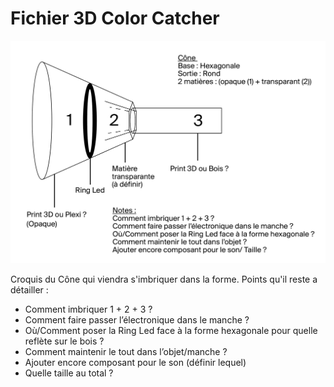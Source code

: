 # Fichier 3D Color Catcher


![Croquis du cone](/expo/3d/Croquis_cone.jpg)


<p>Croquis du Cône qui viendra s'imbriquer dans la forme. Points qu'il reste a détailler : </p>

 - Comment imbriquer 1 + 2 + 3 ?
 - Comment faire passer l’électronique dans le manche ?
 - Où/Comment poser la Ring Led face à la forme hexagonale pour quelle reflète sur le bois ?
 - Comment maintenir le tout dans l’objet/manche ? 
 - Ajouter encore composant pour le son (définir lequel)
 - Quelle taille au total ?